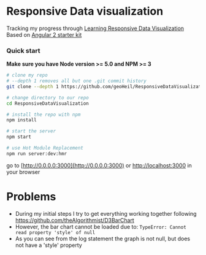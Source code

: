 # Responsive Data visualization

Tracking my progress through [Learning Responsive Data Visualization](https://www.amazon.com/Learning-Responsive-Visualization-Christoph-Korner/dp/178588378X/ref=sr_1_1_twi_pap_1?ie=UTF8&qid=1466692325&sr=8-1&keywords=Learning+Responsive+Data+Visualization) 
Based on [Angular 2 starter kit](https://github.com/AngularClass/angular2-webpack-starter)

### Quick start
**Make sure you have Node version >= 5.0 and NPM >= 3**

```bash
# clone my repo
# --depth 1 removes all but one .git commit history
git clone --depth 1 https://github.com/geoHeil/ResponsiveDataVisualization.git

# change directory to our repo
cd ResponsiveDataVisualization

# install the repo with npm
npm install

# start the server
npm start

# use Hot Module Replacement
npm run server:dev:hmr
```
go to [http://0.0.0.0:3000](http://0.0.0.0:3000) or [http://localhost:3000](http://localhost:3000) in your browser

# Problems

  - During my initial steps I try to get everything working together following https://github.com/theAlgorithmist/D3BarChart 
  - However, the bar chart cannot be loaded due to: `TypeError: Cannot read property 'style' of null`
  - As you can see from the log statement the graph is not null, but does not have a 'style' property